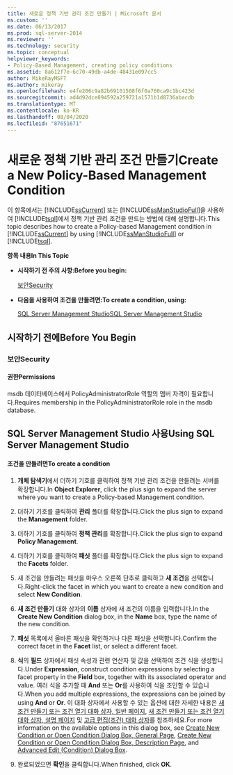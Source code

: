 ```yaml
---
title: 새로운 정책 기반 관리 조건 만들기 | Microsoft 문서
ms.custom: ''
ms.date: 06/13/2017
ms.prod: sql-server-2014
ms.reviewer: ''
ms.technology: security
ms.topic: conceptual
helpviewer_keywords:
- Policy-Based Management, creating policy conditions
ms.assetid: 8a612f7e-6c70-49db-a4de-48431e097cc5
author: MikeRayMSFT
ms.author: mikeray
ms.openlocfilehash: e4fe206c9a82b69101508f6f0a760ca9c1bc423d
ms.sourcegitcommit: ad4d92dce894592a259721a1571b1d8736abacdb
ms.translationtype: MT
ms.contentlocale: ko-KR
ms.lasthandoff: 08/04/2020
ms.locfileid: "87651671"
---
```

# <a name="create-a-new-policy-based-management-condition"></a><span data-ttu-id="51d90-102">새로운 정책 기반 관리 조건 만들기</span><span class="sxs-lookup"><span data-stu-id="51d90-102">Create a New Policy-Based Management Condition</span></span>
  <span data-ttu-id="51d90-103">이 항목에서는 [!INCLUDE[ssCurrent](../../includes/sscurrent-md.md)] 또는 [!INCLUDE[ssManStudioFull](../../includes/ssmanstudiofull-md.md)]을 사용하여 [!INCLUDE[tsql](../../includes/tsql-md.md)]에서 정책 기반 관리 조건을 만드는 방법에 대해 설명합니다.</span><span class="sxs-lookup"><span data-stu-id="51d90-103">This topic describes how to create a Policy-based Management condition in [!INCLUDE[ssCurrent](../../includes/sscurrent-md.md)] by using [!INCLUDE[ssManStudioFull](../../includes/ssmanstudiofull-md.md)] or [!INCLUDE[tsql](../../includes/tsql-md.md)].</span></span>  
  
 <span data-ttu-id="51d90-104">**항목 내용**</span><span class="sxs-lookup"><span data-stu-id="51d90-104">**In This Topic**</span></span>  
  
-   <span data-ttu-id="51d90-105">**시작하기 전 주의 사항:**</span><span class="sxs-lookup"><span data-stu-id="51d90-105">**Before you begin:**</span></span>  
  
     [<span data-ttu-id="51d90-106">보안</span><span class="sxs-lookup"><span data-stu-id="51d90-106">Security</span></span>](#Security)  
  
-   <span data-ttu-id="51d90-107">**다음을 사용하여 조건을 만들려면:**</span><span class="sxs-lookup"><span data-stu-id="51d90-107">**To create a condition, using:**</span></span>  
  
     [<span data-ttu-id="51d90-108">SQL Server Management Studio</span><span class="sxs-lookup"><span data-stu-id="51d90-108">SQL Server Management Studio</span></span>](#SSMSProcedure)  
  
##  <a name="before-you-begin"></a><a name="BeforeYouBegin"></a> <span data-ttu-id="51d90-109">시작하기 전에</span><span class="sxs-lookup"><span data-stu-id="51d90-109">Before You Begin</span></span>  
  
###  <a name="security"></a><a name="Security"></a> <span data-ttu-id="51d90-110">보안</span><span class="sxs-lookup"><span data-stu-id="51d90-110">Security</span></span>  
  
####  <a name="permissions"></a><a name="Permissions"></a> <span data-ttu-id="51d90-111">권한</span><span class="sxs-lookup"><span data-stu-id="51d90-111">Permissions</span></span>  
 <span data-ttu-id="51d90-112">msdb 데이터베이스에서 PolicyAdministratorRole 역할의 멤버 자격이 필요합니다.</span><span class="sxs-lookup"><span data-stu-id="51d90-112">Requires membership in the PolicyAdministratorRole role in the msdb database.</span></span>  
  
##  <a name="using-sql-server-management-studio"></a><a name="SSMSProcedure"></a> <span data-ttu-id="51d90-113">SQL Server Management Studio 사용</span><span class="sxs-lookup"><span data-stu-id="51d90-113">Using SQL Server Management Studio</span></span>  
  
#### <a name="to-create-a-condition"></a><span data-ttu-id="51d90-114">조건을 만들려면</span><span class="sxs-lookup"><span data-stu-id="51d90-114">To create a condition</span></span>  
  
1.  <span data-ttu-id="51d90-115">**개체 탐색기**에서 더하기 기호를 클릭하여 정책 기반 관리 조건을 만들려는 서버를 확장합니다.</span><span class="sxs-lookup"><span data-stu-id="51d90-115">In **Object Explorer**, click the plus sign to expand the server where you want to create a Policy-based Management condition.</span></span>  
  
2.  <span data-ttu-id="51d90-116">더하기 기호를 클릭하여 **관리** 폴더를 확장합니다.</span><span class="sxs-lookup"><span data-stu-id="51d90-116">Click the plus sign to expand the **Management** folder.</span></span>  
  
3.  <span data-ttu-id="51d90-117">더하기 기호를 클릭하여 **정책 관리**를 확장합니다.</span><span class="sxs-lookup"><span data-stu-id="51d90-117">Click the plus sign to expand **Policy Management**.</span></span>  
  
4.  <span data-ttu-id="51d90-118">더하기 기호를 클릭하여 **패싯** 폴더를 확장합니다.</span><span class="sxs-lookup"><span data-stu-id="51d90-118">Click the plus sign to expand the **Facets** folder.</span></span>  
  
5.  <span data-ttu-id="51d90-119">새 조건을 만들려는 패싯을 마우스 오른쪽 단추로 클릭하고 **새 조건**을 선택합니다.</span><span class="sxs-lookup"><span data-stu-id="51d90-119">Right-click the facet in which you want to create a new condition and select **New Condition**.</span></span>  
  
6.  <span data-ttu-id="51d90-120">**새 조건 만들기** 대화 상자의 **이름** 상자에 새 조건의 이름을 입력합니다.</span><span class="sxs-lookup"><span data-stu-id="51d90-120">In the **Create New Condition** dialog box, in the **Name** box, type the name of the new condition.</span></span>  
  
7.  <span data-ttu-id="51d90-121">**패싯** 목록에서 올바른 패싯을 확인하거나 다른 패싯을 선택합니다.</span><span class="sxs-lookup"><span data-stu-id="51d90-121">Confirm the correct facet in the **Facet** list, or select a different facet.</span></span>  
  
8.  <span data-ttu-id="51d90-122">**식**의 **필드** 상자에서 패싯 속성과 관련 연산자 및 값을 선택하여 조건 식을 생성합니다.</span><span class="sxs-lookup"><span data-stu-id="51d90-122">Under **Expression**, construct condition expressions by selecting a facet property in the **Field** box, together with its associated operator and value.</span></span> <span data-ttu-id="51d90-123">여러 식을 추가할 때 **And** 또는 **Or**를 사용하여 식을 조인할 수 있습니다.</span><span class="sxs-lookup"><span data-stu-id="51d90-123">When you add multiple expressions, the expressions can be joined by using **And** or **Or**.</span></span> <span data-ttu-id="51d90-124">이 대화 상자에서 사용할 수 있는 옵션에 대한 자세한 내용은 [새 조건 만들기 또는 조건 열기 대화 상자, 일반 페이지](../../integration-services/general-page-of-integration-services-designers-options.md), [새 조건 만들기 또는 조건 열기 대화 상자, 설명 페이지](create-new-condition-or-open-condition-dialog-box-description-page.md) 및 [고급 편집&#40;조건&#41; 대화 상자](advanced-edit-condition-dialog-box.md)를 참조하세요.</span><span class="sxs-lookup"><span data-stu-id="51d90-124">For more information on the available options in this dialog box, see [Create New Condition or Open Condition Dialog Box, General Page](../../integration-services/general-page-of-integration-services-designers-options.md), [Create New Condition or Open Condition Dialog Box, Description Page](create-new-condition-or-open-condition-dialog-box-description-page.md), and [Advanced Edit &#40;Condition&#41; Dialog Box](advanced-edit-condition-dialog-box.md).</span></span>  
  
9. <span data-ttu-id="51d90-125">완료되었으면 **확인**을 클릭합니다.</span><span class="sxs-lookup"><span data-stu-id="51d90-125">When finished, click **OK**.</span></span>  
  
  
